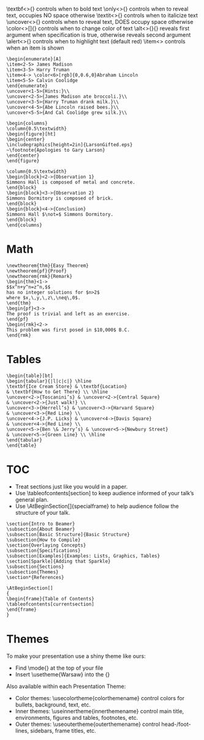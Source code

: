 \textbf<>{} controls when to bold text
\only<>{} controls when to reveal text, occupies NO space otherwise
\textit<>{} controls when to italicize text
\uncover<>{} controls when to reveal text, DOES occupy space otherwise
\color<>[]{} controls when to change color of text
\alt<>{}{} reveals first argument when specification is true, otherwise reveals second argument
\alert<>{} controls when to highlight text (default red)
\item<> controls when an item is shown

```
\begin{enumerate}[A]
\item<2-5> James Madison
\item<3-5> Harry Truman
\item<4-> \color<6>[rgb]{0,0.6,0}Abraham Lincoln
\item<5-5> Calvin Coolidge
\end{enumerate}
\uncover<1-5>{Hints:}\\
\uncover<2-5>{James Madison ate broccoli.}\\
\uncover<3-5>{Harry Truman drank milk.}\\
\uncover<4-5>{Abe Lincoln raised bees.}\\
\uncover<5-5>{And Cal Coolidge grew silk.}\\
```

```
\begin{columns}
\column{0.5\textwidth}
\begin{figure}[ht]
\begin{center}
\includegraphics[height=2in]{LarsonGifted.eps}
~\footnote{Apologies to Gary Larson}
\end{center}
\end{figure}
```

```
\column{0.5\textwidth}
\begin{block}<2->{Observation 1}
Simmons Hall is composed of metal and concrete.
\end{block}
\begin{block}<3->{Observation 2}
Simmons Dormitory is composed of brick.
\end{block}
\begin{block}<4->{Conclusion}
Simmons Hall $\not=$ Simmons Dormitory.
\end{block}
\end{columns}
```

# Math

```
\newtheorem{thm}{Easy Theorem}
\newtheorem{pf}{Proof}
\newtheorem{rmk}{Remark}
\begin{thm}<1->
$$x^n+y^n=z^n,$$
has no integer solutions for $n>2$
where $x,\,y,\,z\,\neq\,0$.
\end{thm}
\begin{pf}<3->
The proof is trivial and left as an exercise.
\end{pf}
\begin{rmk}<2->
This problem was first posed in $10,000$ B.C.
\end{rmk}
```

# Tables

```
\begin{table}[bt]
\begin{tabular}{|l|c|c|} \hline
\textbf{Ice Cream Store} & \textbf{Location}
& \textbf{How to Get There} \\ \hline
\uncover<2->{Toscanini’s} & \uncover<2->{Central Square}
& \uncover<2->{Just walk!} \\
\uncover<3->{Herrell’s} & \uncover<3->{Harvard Square}
& \uncover<3->{Red Line} \\
\uncover<4->{J.P. Licks} & \uncover<4->{Davis Square}
& \uncover<4->{Red Line} \\
\uncover<5->{Ben \& Jerry’s} & \uncover<5->{Newbury Street}
& \uncover<5->{Green Line} \\ \hline
\end{tabular}
\end{table}
```

# TOC

- Treat sections just like you would in a paper.
- Use \tableofcontents[section] to keep audience informed of your talk’s general plan.
- Use \AtBeginSection[]{specialframe} to help audience follow the structure of your talk.

```
\section{Intro to Beamer}
\subsection{About Beamer}
\subsection[Basic Structure]{Basic Structure}
\subsection{How to Compile}
\section{Overlaying Concepts}
\subsection{Specifications}
\subsection[Examples]{Examples: Lists, Graphics, Tables}
\section[Sparkle]{Adding that Sparkle}
\subsection{Sections}
\subsection{Themes}
\section*{References}

\AtBeginSection[]
{
\begin{frame}{Table of Contents}
\tableofcontents[currentsection]
\end{frame}
}
```

# Themes

To make your presentation use a shiny theme like ours:

- Find \mode<presentation>{} at the top of your file
- Insert \usetheme{Warsaw} into the {}

Also available within each Presentation Theme:

- Color themes: \usecolortheme{colorthemename} control colors for bullets, background, text, etc.
- Inner themes: \useinnertheme{innerthemename} control main title, environments, figures and tables, footnotes,
etc.
- Outer themes: \useoutertheme{outerthemename} control head-/foot-lines, sidebars, frame titles, etc.
